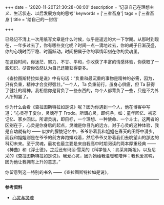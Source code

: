 +++
date = '2020-11-20T21:30:28+08:00'
description = '记录自己在理想主义、生活状态、以后发展方向的思考'
keywords = ['三省吾身']
tags = ['三省吾身']
title = '给自己的一封信'

+++

已经记不清上一次用纸写文章是什么时候，似乎是遥远的大一下学期。从那时到现在，一年多过去了，你有哪些变化呢？时间一点一滴地过去，你的胡子日渐茂盛，你的心境时而平稳、时而跃动。时间把属于你的事情印刻在你的灵魂里。

在这段时间，你迷茫、努力、不甘、平和，你收获了丰富的情感体验，你获取了一些知识，尽管你依然认为自己还能获得更多。

《查拉图斯特拉如是说》中有句话：“负重和最沉重的事物是精神的必需，因为，只有负重，精神才会变得强壮。”一个人，Ta 负重前行，虽身心俱疲，但 Ta 获得了健壮的精神。我相信你是背负了一些东西的，每个人都背负了一些，只是不为外人所知罢了。

你为什么会看《查拉图斯特拉如是说》呢？因为你遇到一个人，他在博客中写道：“心灵存于夏尔，灵魂存于 Frodo。所谓心灵，即纯净，如：童年回忆、初恋记忆、家乡回忆。所谓灵魂，即目标，一个理想、一种使命、一个斗士。这两者的区别在于，心灵是你身后的起点，灵魂是你目光的远方。对于心灵的这种体验，我是自幼就有的 —— 似梦的朦胧记忆中，爷爷带着我和姐姐在春天的田野中漫步，而我和姐姐则是在爷爷的前方奔跑嬉戏着，然后爷爷又带着我们去眺望山的那边的科幻未来。至于灵魂，最初也最主要是来自我高中时期阅读的两本厚重经典 ——《神曲》和《浮士德》，之后还有玛丽·雪莱的《科学怪人：弗莱肯斯坦》，以及尼采的《查拉图斯特拉如是说》。我爱心灵，因为她给我温暖和陪伴；我也爱灵魂，因为他让我拥有上升的意志。”

你留意到这一特别的书名 ——《查拉图斯特拉如是说》。

---

**参考资料**

- [心灵与灵魂](https://io-oi.me/life/heart-and-spirit/)

